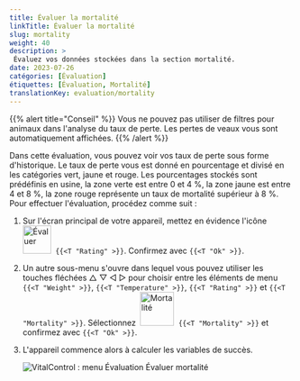 ```yaml
---
title: Évaluer la mortalité
linkTitle: Évaluer la mortalité
slug: mortality
weight: 40
description: >
 Évaluez vos données stockées dans la section mortalité.
date: 2023-07-26
catégories: [Évaluation]
étiquettes: [Évaluation, Mortalité]
translationKey: evaluation/mortality
---
```

{{% alert title="Conseil" %}}
Vous ne pouvez pas utiliser de filtres pour animaux dans l'analyse du taux de perte. Les pertes de veaux vous sont automatiquement affichées.
{{% /alert %}}

Dans cette évaluation, vous pouvez voir vos taux de perte sous forme d'historique. Le taux de perte vous est donné en pourcentage et divisé en les catégories vert, jaune et rouge. Les pourcentages stockés sont prédéfinis en usine, la zone verte est entre 0 et 4 %, la zone jaune est entre 4 et 8 %, la zone rouge représente un taux de mortalité supérieur à 8 %.
Pour effectuer l'évaluation, procédez comme suit :

1. Sur l'écran principal de votre appareil, mettez en évidence l'icône &nbsp;<img src="/icons/main/evaluation.svg" width="50" align="bottom" alt="Évaluer" />&nbsp; `{{<T "Rating" >}}`. Confirmez avec `{{<T "Ok" >}}`.

2. Un autre sous-menu s'ouvre dans lequel vous pouvez utiliser les touches fléchées △ ▽ ◁ ▷ pour choisir entre les éléments de menu `{{<T "Weight" >}}`, `{{<T "Temperature" >}}`, `{{<T "Rating" >}}` et `{{<T "Mortality" >}}`. Sélectionnez &nbsp;<img src="/icons/evaluation/calflosses.svg" width="60" align="bottom" alt="Mortalité" />&nbsp; `{{<T "Mortality" >}}` et confirmez avec `{{<T "Ok" >}}`.

3. L'appareil commence alors à calculer les variables de succès.

   ![VitalControl : menu Évaluation Évaluer mortalité](../images/mortality.png "Évaluer mortalité")

